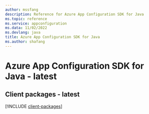 ```yaml
---
author: mssfang
description: Reference for Azure App Configuration SDK for Java
ms.topic: reference
ms.service: appconfiguration
ms.data: 11/02/2022
ms.devlang: java
title: Azure App Configuration SDK for Java
ms.author: shafang
---
```

# Azure App Configuration SDK for Java - latest

## Client packages - latest
[!INCLUDE [client-packages](app-configuration-client-index.md)]